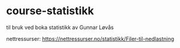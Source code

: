 # course-statistikk
til bruk ved boka statistikk av Gunnar Løvås


nettressurser: https://nettressurser.no/statistikk/Filer-til-nedlastning